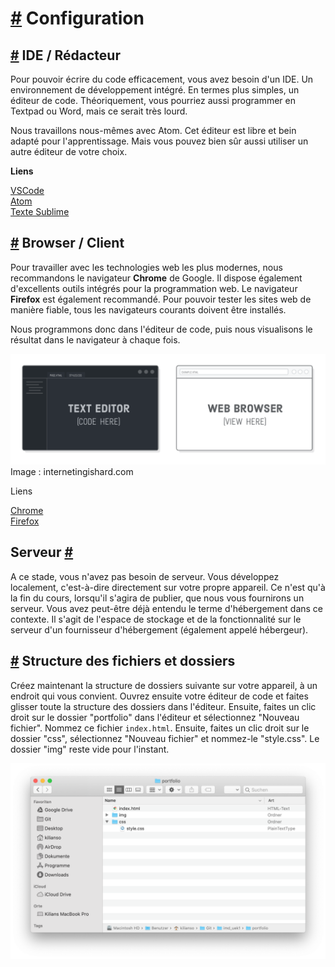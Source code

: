 [#](#setup) Configuration
=================

[#](#ide-editor) IDE / Rédacteur
-----------------------------

Pour pouvoir écrire du code efficacement, vous avez besoin d'un IDE. Un environnement de développement intégré. En termes plus simples, un éditeur de code. Théoriquement, vous pourriez aussi programmer en Textpad ou Word, mais ce serait très lourd.

Nous travaillons nous-mêmes avec Atom. Cet éditeur est libre et bein adapté pour l'apprentissage. Mais vous pouvez bien sûr aussi utiliser un autre éditeur de votre choix.

**Liens**

[VSCode](https://code.visualstudio.com)  
[Atom](https://atom.io)  
[Texte Sublime](https://sublimetext.com)

[#](#browser-client) Browser / Client
-------------------------------------

Pour travailler avec les technologies web les plus modernes, nous recommandons le navigateur **Chrome** de Google. Il dispose également d'excellents outils intégrés pour la programmation web. Le navigateur **Firefox** est également recommandé. Pour pouvoir tester les sites web de manière fiable, tous les navigateurs courants doivent être installés.

Nous programmons donc dans l'éditeur de code, puis nous visualisons le résultat dans le navigateur à chaque fois.

![Editor & Browser](https://github.com/inetis-ch/viscom-cie1/raw/main/asset/img/editor_and_browser.649a9a0d.png) Image : internetingishard.com

Liens

[Chrome](https://www.google.com/intl/fr_ch/chrome/)  
[Firefox](https://www.mozilla.org/fr/firefox/new/)

Serveur [#](#serveur)
-------------------

A ce stade, vous n'avez pas besoin de serveur. Vous développez localement, c'est-à-dire directement sur votre propre appareil. Ce n'est qu'à la fin du cours, lorsqu'il s'agira de publier, que nous vous fournirons un serveur. Vous avez peut-être déjà entendu le terme d'hébergement dans ce contexte. Il s'agit de l'espace de stockage et de la fonctionnalité sur le serveur d'un fournisseur d'hébergement (également appelé hébergeur).

[#](#create-folder-structure-files) Structure des fichiers et dossiers
---------------------------------------------------------------------------------

Créez maintenant la structure de dossiers suivante sur votre appareil, à un endroit qui vous convient. Ouvrez ensuite votre éditeur de code et faites glisser toute la structure des dossiers dans l'éditeur. Ensuite, faites un clic droit sur le dossier "portfolio" dans l'éditeur et sélectionnez "Nouveau fichier". Nommez ce fichier `index.html`. Ensuite, faites un clic droit sur le dossier "css", sélectionnez "Nouveau fichier" et nommez-le "style.css". Le dossier "img" reste vide pour l'instant.

![structure des dossiers](https://github.com/inetis-ch/viscom-cie1/raw/main/asset/img/folder-structure.37d30fa2.png.png)
